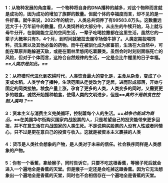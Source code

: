 #### 1：从物种发展的角度看， 一个物种将自身的DNA播种的越多，对这个物种而言就是成功的，因为成功的增加了族群的数量。但就个体的幸福度而言，却不见的是一件好事。就牛来说，2022年的统计，人类总共饲养了有99583.8万头。这数量远远大于十万年前牛的数量。但人类饲养的大部分牛，从出生的牛犊开始，马上就与母牛分开，在刚刚能立足的空间生活，一辈子吃喝拉撒都在这里生活，虽然它的一辈子大概率只有3，4个月，到时间就被拉去屠宰场做牛排了。人类定期投喂饲料，抗生素以及其他必备的药物。而牛在被驯化成为家畜前，生活在大自然中，可能在草原奔跑躲避天敌，或是在雨林里悠闲吃着蕨类。虽然会时时刻刻面临死亡的风险，但对于个体而言，这符合自然规律的生活，一定是会比牛棚里的日子幸福。*==人类亦是如此。==*
#### 2：从狩猎时代进化到农耕时代，人类饮食最大的变化是，主食从杂食，变成了小麦或水稻。人类学会了播种，生活范围从迁徙改为了定居，进而形成部落，开始与固定的同类接触。粮食产量上涨，孕育了更多的人类，人类变多的同时，又需要更多的粮食。诚然开始播种粮食，使得人类的文明进步，但是==*真的不是粮食在控制人类吗？*==
#### 3：资本主义与消费主义完美循环，控制着每个人的生活。==*战争也能成为商品。*==在美国华尔街购买国家内战股票的人，只是希望自己的投资能带来更多回报，并不在意生活在内战国家的人类生死。不是说购买股票的人没有人性或者同情心，只不过是更在意自己的投资与收入。这就是被资本主义裹挟的人类
#### 4：货币是人类社会想象的产物，是人类对于未来的信任。社会秩序同样是人类想象的产物。
#### 5：你有一个香蕉，拿给猴子，同时告诉它，只要不吃这根香蕉，等猴子死后就会进入一个遍地全是香蕉的天堂。但是猴子一定还是会吃掉这跟香蕉。因为它无法想象出一个遍地全是香蕉的天堂，同时也不会相信存在一个遍地全是香蕉的天堂。